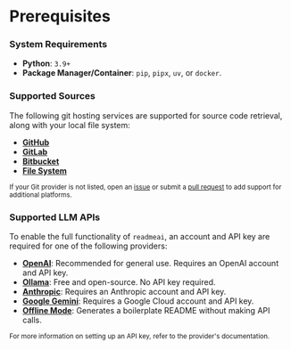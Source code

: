 # Prerequisites

### System Requirements

- **Python**: `3.9+`
- **Package Manager/Container**: `pip`, `pipx`, `uv`, or `docker`.

### Supported Sources

The following git hosting services are supported for source code retrieval, along with your local file system:

- [**GitHub**](https://github.com/)
- [**GitLab**](https://gitlab.com/)
- [**Bitbucket**](https://bitbucket.org/)
- [**File System**](https://en.wikipedia.org/wiki/File_system)

<sub>If your Git provider is not listed, open an [issue](https://github.com/eli64s/readme-ai/issues) or submit a [pull request](https://github.com/eli64s/readme-ai/pulls) to add support for additional platforms.</sub>

### Supported LLM APIs

To enable the full functionality of `readmeai`, an account and API key are required for one of the following providers:

- [**OpenAI**](https://platform.openai.com/docs/quickstart/account-setup): Recommended for general use. Requires an OpenAI account and API key.
- [**Ollama**](https://github.com/ollama/ollama): Free and open-source. No API key required.
- [**Anthropic**](https://www.anthropic.com/): Requires an Anthropic account and API key.
- [**Google Gemini**](https://ai.google.dev/tutorials/python_quickstart): Requires a Google Cloud account and API key.
- [**Offline Mode**](https://github.com/eli64s/readme-ai/blob/main/examples/offline-mode/readme-ai.md): Generates a boilerplate README without making API calls.

<sub>For more information on setting up an API key, refer to the provider's documentation.</sub>
